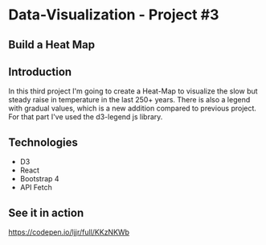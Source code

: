 # Data-Visualization - Project #3
## Build a Heat Map

## Introduction

In this third project I'm going to create a Heat-Map to visualize the slow but steady raise in temperature in the last 250+ years.
There is also a legend with gradual values, which is a new addition compared to previous project. For that part I've used the d3-legend js library. 

## Technologies
* D3
* React
* Bootstrap 4
* API Fetch

## See it in action

https://codepen.io/ljjr/full/KKzNKWb
